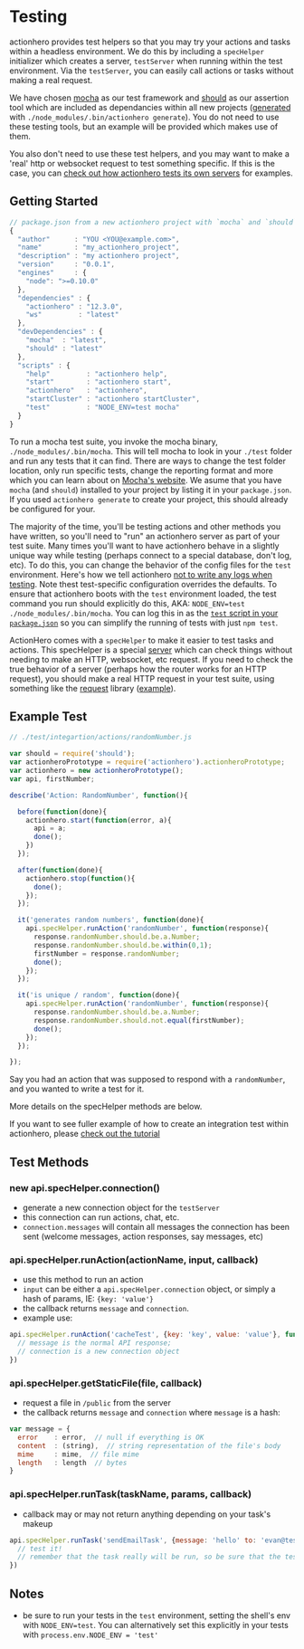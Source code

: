 # Testing

actionhero provides test helpers so that you may try your actions and tasks within a headless environment. We do this by including a `specHelper` initializer which creates a server, `testServer` when running within the test environment.  Via the `testServer`, you can easily call actions or tasks without making a real request.

We have chosen [mocha](http://mochajs.org/) as our test framework and [should](https://github.com/visionmedia/should.js/) as our assertion tool which are included as dependancies within all new projects ([generated](/docs#install-amp-quickstart) with `./node_modules/.bin/actionhero generate`).  You do not need to use these testing tools, but an example will be provided which makes use of them.

You also don't need to use these test helpers, and you may want to make a 'real' http or websocket request to test something specific.  If this is the case, you can [check out how actionhero tests its own servers](https://github.com/evantahler/actionhero/tree/master/test/servers) for examples.

## Getting Started

```javascript
// package.json from a new actionhero project with `mocha` and `should` included
{
  "author"      : "YOU <YOU@example.com>",
  "name"        : "my_actionhero_project",
  "description" : "my actionhero project",
  "version"     : "0.0.1",
  "engines"     : {
    "node": ">=0.10.0"
  },
  "dependencies" : {
    "actionhero" : "12.3.0",
    "ws"         : "latest"
  },
  "devDependencies" : {
    "mocha"  : "latest",
    "should" : "latest"
  },
  "scripts" : {
    "help"         : "actionhero help",
    "start"        : "actionhero start",
    "actionhero"   : "actionhero",
    "startCluster" : "actionhero startCluster",
    "test"         : "NODE_ENV=test mocha"
  }
}
```

To run a mocha test suite, you invoke the mocha binary, `./node_modules/.bin/mocha`.  This will tell mocha to look in your `./test` folder and run any tests that it can find.  There are ways to change the test folder location, only run specific tests, change the reporting format and more which you can learn about on [Mocha's website](http://mochajs.org/).  We asume that you have `mocha` (and `should`) installed to your project by listing it in your `package.json`.  If you used `actionhero generate` to create your project, this should already be configured for your.

The majority of the time, you'll be testing actions and other methods you have written, so you'll need to "run" an actionhero server as part of your test suite.  Many times you'll want to have actionhero behave in a slightly unique way while testing (perhaps connect to a special database, don't log, etc).  To do this, you can change the behavior of the config files for the `test` environment.  Here's how we tell actionhero [not to write any logs when testing](https://github.com/evantahler/actionhero/blob/master/config/logger.js#L48-L54). Note thest test-specific configuration overrides the defaults.  To ensure that actionhero boots with the `test` environment loaded, the test command you run should explicitly do this, AKA: `NODE_ENV=test ./node_modules/.bin/mocha`.  You can log this in as the [`test` script in your `package.json`](https://github.com/evantahler/actionhero/blob/master/package.json#L63) so you can simplify the running of tests with just `npm test`.

ActionHero comes with a `specHelper` to make it easier to test tasks and actions.  This specHelper is a special [server](/docs/#servers) which can check things without needing to make an HTTP, websocket, etc request.  If you need to check the true behavior of a server (perhaps how the router works for an HTTP request), you should make a real HTTP request in your test suite, using something like the [request](https://github.com/request/request) library ([example](https://github.com/evantahler/actionhero/blob/master/test/servers/web.js#L178-L184)).

## Example Test

```javascript
// ./test/integartion/actions/randomNumber.js

var should = require('should');
var actionheroPrototype = require('actionhero').actionheroPrototype;
var actionhero = new actionheroPrototype();
var api, firstNumber;

describe('Action: RandomNumber', function(){

  before(function(done){
    actionhero.start(function(error, a){
      api = a;
      done();
    })
  });

  after(function(done){
    actionhero.stop(function(){
      done();
    });
  });

  it('generates random numbers', function(done){
    api.specHelper.runAction('randomNumber', function(response){
      response.randomNumber.should.be.a.Number;
      response.randomNumber.should.be.within(0,1);
      firstNumber = response.randomNumber;
      done();
    });
  });

  it('is unique / random', function(done){
    api.specHelper.runAction('randomNumber', function(response){
      response.randomNumber.should.be.a.Number;
      response.randomNumber.should.not.equal(firstNumber);
      done();
    });
  });

});
```

Say you had an action that was supposed to respond with a `randomNumber`, and you wanted to write a test for it.  

More details on the specHelper methods are below.

If you want to see fuller example of how to create an integration test within actionhero, please [check out the tutorial](https://github.com/evantahler/actionhero-tutorial#testing)

## Test Methods

### new api.specHelper.connection()
- generate a new connection object for the `testServer`
- this connection can run actions, chat, etc.
- `connection.messages` will contain all messages the connection has been sent (welcome messages, action responses, say messages, etc)

### api.specHelper.runAction(actionName, input, callback)
- use this method to run an action
- `input` can be either a `api.specHelper.connection` object, or simply a hash of params, IE: `{key: 'value'}`
- the callback returns `message` and `connection`.
- example use:

```javascript
api.specHelper.runAction('cacheTest', {key: 'key', value: 'value'}, function(message, connection){
  // message is the normal API response;
  // connection is a new connection object
})
```

### api.specHelper.getStaticFile(file, callback)
- request a file in `/public` from the server
- the callback returns `message` and `connection` where `message` is a hash:

```javascript
var message = {
  error    : error,  // null if everything is OK
  content  : (string),  // string representation of the file's body
  mime     : mime,  // file mime
  length   : length  // bytes
}
```

### api.specHelper.runTask(taskName, params, callback)
- callback may or may not return anything depending on your task's makeup

```javascript
api.specHelper.runTask('sendEmailTask', {message: 'hello' to: 'evan@test.com'}, function(response){
  // test it!
  // remember that the task really will be run, so be sure that the test environment is set properly
})
```

## Notes

- be sure to run your tests in the `test` environment, setting the shell's env with `NODE_ENV=test`.  You can alternatively set this explicitly in your tests with `process.env.NODE_ENV = 'test'`
